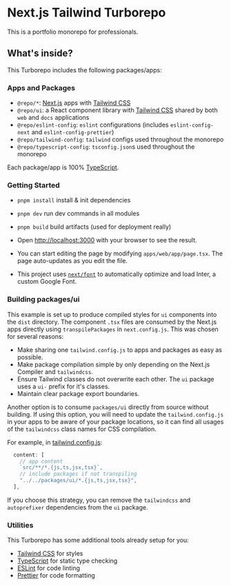 # Next.js Tailwind Turborepo

This is a portfolio monorepo for professionals.

## What's inside?

This Turborepo includes the following packages/apps:

### Apps and Packages

- `@repo/*`: [Next.js](https://nextjs.org/) apps with [Tailwind CSS](https://tailwindcss.com/)
- `@repo/ui`: a React component library with [Tailwind CSS](https://tailwindcss.com/) shared by both `web` and `docs` applications
- `@repo/eslint-config`: `eslint` configurations (includes `eslint-config-next` and `eslint-config-prettier`)
- `@repo/tailwind-config`: `tailwind` configs used throughout the monorepo
- `@repo/typescript-config`: `tsconfig.json`s used throughout the monorepo

Each package/app is 100% [TypeScript](https://www.typescriptlang.org/).

### Getting Started

- `pnpm install` install & init dependencies
- `pnpm dev` run dev commands in all modules
- `pnpm build` build artifacts (used for deployment really)

- Open [http://localhost:3000](http://localhost:3000) with your browser to see the result.
- You can start editing the page by modifying `apps/web/app/page.tsx`. The page auto-updates as you edit the file.
- This project uses [`next/font`](https://nextjs.org/docs/basic-features/font-optimization) to automatically optimize and load Inter, a custom Google Font.

### Building packages/ui

This example is set up to produce compiled styles for `ui` components into the `dist` directory. The component `.tsx` files are consumed by the Next.js apps directly using `transpilePackages` in `next.config.js`. This was chosen for several reasons:

- Make sharing one `tailwind.config.js` to apps and packages as easy as possible.
- Make package compilation simple by only depending on the Next.js Compiler and `tailwindcss`.
- Ensure Tailwind classes do not overwrite each other. The `ui` package uses a `ui-` prefix for it's classes.
- Maintain clear package export boundaries.

Another option is to consume `packages/ui` directly from source without building. If using this option, you will need to update the `tailwind.config.js` in your apps to be aware of your package locations, so it can find all usages of the `tailwindcss` class names for CSS compilation.

For example, in [tailwind.config.js](packages/tailwind-config/tailwind.config.js):

```js
  content: [
    // app content
    `src/**/*.{js,ts,jsx,tsx}`,
    // include packages if not transpiling
    "../../packages/ui/*.{js,ts,jsx,tsx}",
  ],
```

If you choose this strategy, you can remove the `tailwindcss` and `autoprefixer` dependencies from the `ui` package.

### Utilities

This Turborepo has some additional tools already setup for you:

- [Tailwind CSS](https://tailwindcss.com/) for styles
- [TypeScript](https://www.typescriptlang.org/) for static type checking
- [ESLint](https://eslint.org/) for code linting
- [Prettier](https://prettier.io) for code formatting
